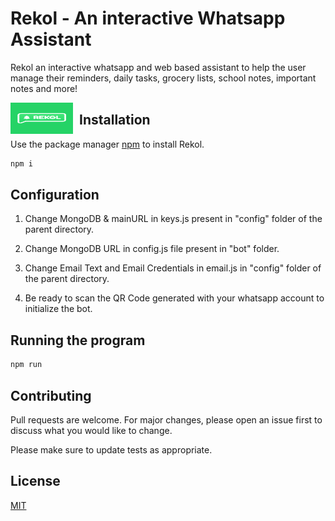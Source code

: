 # Rekol - An interactive Whatsapp Assistant

Rekol an interactive whatsapp and web based assistant to help the user manage their reminders, daily tasks, grocery lists, school notes, important notes and more!

<img src="./public/img/Logo.svg"
     alt="Rekol"
     style="float: left; margin-right: 10px; width: 100px; height: 50px" />

## Installation

Use the package manager [npm](https://www.npmjs.com/) to install Rekol.

```bash
npm i
```
## Configuration
1) Change MongoDB & mainURL in keys.js present in "config" folder of the parent directory.

2) Change MongoDB URL in config.js file present in "bot" folder.

3) Change Email Text and Email Credentials in email.js in "config" folder of the parent directory.

4) Be ready to scan the QR Code generated with your whatsapp account to initialize the bot.

## Running the program
```bash
npm run
```

## Contributing
Pull requests are welcome. For major changes, please open an issue first to discuss what you would like to change.

Please make sure to update tests as appropriate.

## License
[MIT](https://choosealicense.com/licenses/mit/)